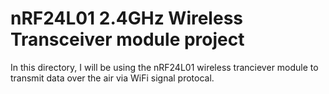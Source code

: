 # nRF24L01 2.4GHz Wireless Transceiver module project
In this directory, I will be using the nRF24L01  wireless tranciever module to transmit data over the air via WiFi signal protocal.